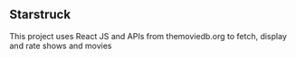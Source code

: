 ## Starstruck 

This project uses React JS and APIs from themoviedb.org to fetch, display and rate shows and movies